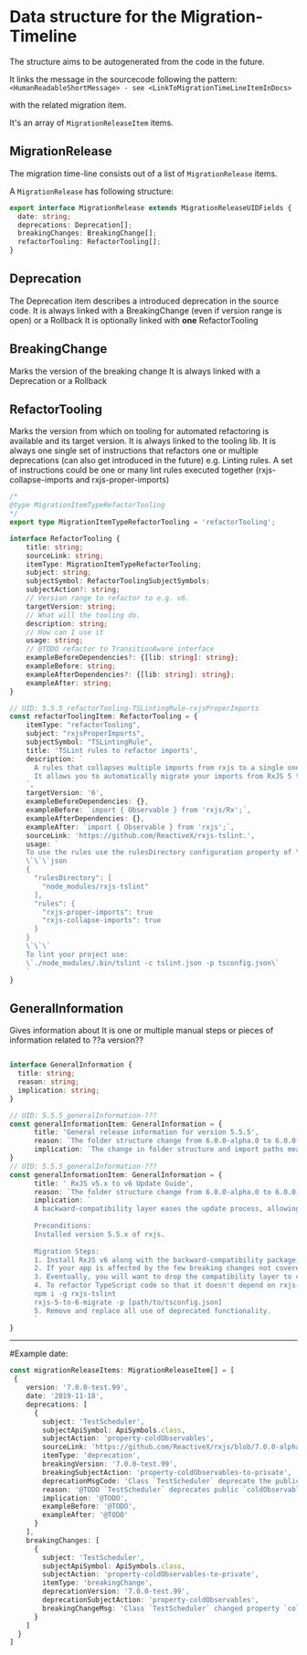 # Data structure for the Migration-Timeline
The structure aims to be autogenerated from the code in the future.

It links the message in the sourcecode following the pattern:
`<HumanReadableShortMessage> - see <LinkToMigrationTimeLineItemInDocs>`

with the related migration item.

It's an array of `MigrationReleaseItem` items.

## MigrationRelease

The migration time-line consists out of a list of `MigrationRelease` items.

A `MigrationRelease` has following structure:
```typescript
export interface MigrationRelease extends MigrationReleaseUIDFields {
  date: string;
  deprecations: Deprecation[];
  breakingChanges: BreakingChange[];
  refactorTooling: RefactorTooling[];
}
```

## Deprecation
The Deprecation item describes a introduced deprecation in the source code.
It is always     linked with a BreakingChange (even if version range is open) or a Rollback
It is optionally linked with **one** RefactorTooling

## BreakingChange
Marks the version of the breaking change
It is always linked with a Deprecation or a Rollback

## RefactorTooling
Marks the version from which on tooling for automated refactoring is available and its target version.
It is always linked to the tooling lib.
It is always one single set of instructions 
that refactors one or multiple deprecations (can also get introduced in the future) 
e.g. Linting rules. A set of instructions could be
one or many lint rules executed together (rxjs-collapse-imports and rxjs-proper-imports)

```typescript
/*
@type MigrationItemTypeRefactorTooling
*/
export type MigrationItemTypeRefactorTooling = 'refactorTooling';

interface RefactorTooling {
    title: string;
    sourceLink: string;
    itemType: MigrationItemTypeRefactorTooling;
    subject: string;
    subjectSymbol: RefactorToolingSubjectSymbols;
    subjectAction?: string;
    // Version range to refactor to e.g. v6.
    targetVersion: string;
    // What will the tooling do.
    description: string;
    // How can I use it
    usage: string;
    // @TODO refactor to TransitionAware interface
    exampleBeforeDependencies?: {[lib: string]: string};
    exampleBefore: string;
    exampleAfterDependencies?: {[lib: string]: string};
    exampleAfter: string;
}

// UID: 5.5.5_refactorTooling-TSLintingRule-rxjsProperImports
const refactorToolingItem: RefactorTooling = {
    itemType: "refactorTooling",
    subject: "rxjsProperImports",
    subjectSymbol: "TSLintingRule",
    title: 'TSLint rules to refactor imports',
    description: `
      A rules that collapses multiple imports from rxjs to a single one.
      It allows you to automatically migrate your imports from RxJS 5 to RxJS 6.
    `,
    targetVersion: '6',
    exampleBeforeDependencies: {},
    exampleBefore: `import { Observable } from 'rxjs/Rx';`,
    exampleAfterDependencies: {},
    exampleAfter: `import { Observable } from 'rxjs';`,
    sourceLink: 'https://github.com/ReactiveX/rxjs-tslint.',
    usage: `
    To use the rules use the rulesDirectory configuration property of \`tslint.json\`:
    \`\`\`json
    {
      "rulesDirectory": [
        "node_modules/rxjs-tslint"
      ],
      "rules": {
        "rxjs-proper-imports": true
        "rxjs-collapse-imports": true
      }
    }
    \`\`\`
    To lint your project use:
    \`./node_modules/.bin/tslint -c tslint.json -p tsconfig.json\`
    `
}
```

## GeneralInformation
Gives information about 
It is one or multiple manual steps or pieces of information related to ??a version??

```typescript

interface GeneralInformation {
  title: string;
  reason: string;
  implication: string;
}

// UID: 5.5.5_generalInformation-???
const generalInformationItem: GeneralInformation = {
      title: 'General release information for version 5.5.5',
      reason: `The folder structure change from 6.0.0-alpha.0 to 6.0.0-alpha.1 to reduce the number of different import paths.`,
      implication: `The change in folder structure and import paths means for the caller to refactor the imports to the new way.`
}
// UID: 5.5.5_generalInformation-???
const generalInformationItem: GeneralInformation = {
      title: ' RxJS v5.x to v6 Update Guide',
      reason: `The folder structure change from 6.0.0-alpha.0 to 6.0.0-alpha.1 to reduce the number of different import paths.`,
      implication: `    
      A backward-compatibility layer eases the update process, allowing you to keep your apps working while you address most code changes at your own pace. The overall process can be carried out in stages:
      
      Preconditions:
      Installed version 5.5.x of rxjs.
      
      Migration Steps:
      1. Install RxJS v6 along with the backward-compatibility package, rxjs-compat.
      2. If your app is affected by the few breaking changes not covered by rxjs-compat, update the affected code according to the instructions provided below.
      3. Eventually, you will want to drop the compatibility layer to complete the update to RxJS v6. Doing so will significantly decrease the size of your apps. 
      4. To refactor TypeScript code so that it doesn't depend on rxjs-compat, you can use rxjs-tslint.
      npm i -g rxjs-tslint
      rxjs-5-to-6-migrate -p [path/to/tsconfig.json]
      5. Remove and replace all use of deprecated functionality.
      `
}

```

---

#Example date:

```typescript
const migrationReleaseItems: MigrationReleaseItem[] = [
 {
    version: '7.0.0-test.99',
    date: '2019-11-18',
    deprecations: [
      {
        subject: 'TestScheduler',
        subjectApiSymbol: ApiSymbols.class,
        subjectAction: 'property-coldObservables',
        sourceLink: 'https://github.com/ReactiveX/rxjs/blob/7.0.0-alpha.0/src/internal/testing/TestScheduler.ts#L44',
        itemType: 'deprecation',
        breakingVersion: '7.0.0-test.99',
        breakingSubjectAction: 'property-coldObservables-to-private',
        deprecationMsgCode: 'Class `TestScheduler` deprecate the public property `coldObservables`',
        reason: '@TODO `TestScheduler` deprecates public `coldObservables` property and makes it protected as it is and internal.',
        implication: '@TODO',
        exampleBefore: '@TODO',
        exampleAfter: '@TODO'
      }
    ],
    breakingChanges: [
      {
        subject: 'TestScheduler',
        subjectApiSymbol: ApiSymbols.class,
        subjectAction: 'property-coldObservables-to-private',
        itemType: 'breakingChange',
        deprecationVersion: '7.0.0-test.99',
        deprecationSubjectAction: 'property-coldObservables',
        breakingChangeMsg: 'Class `TestScheduler` changed property `coldObservables` to private'
      }
    ]
  }
]
```